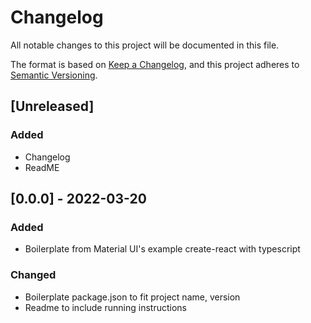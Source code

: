# Changelog
All notable changes to this project will be documented in this file.

The format is based on [Keep a Changelog](https://keepachangelog.com/en/1.0.0/),
and this project adheres to [Semantic Versioning](https://semver.org/spec/v2.0.0.html).

## [Unreleased]
### Added
- Changelog
- ReadME

## [0.0.0] - 2022-03-20
### Added
- Boilerplate from Material UI's example create-react with typescript
### Changed
- Boilerplate package.json to fit project name, version
- Readme to include running instructions